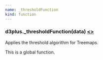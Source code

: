 ```yaml
---
name: _thresholdFunction
kind: function
---
```


  <a name="_thresholdFunction"></a>

### d3plus.**_thresholdFunction**(data) [<>](https://github.com/d3plus/d3plus-hierarchy/blob/master/src/Treemap.js#L140)

Applies the threshold algorithm for Treemaps.


This is a global function.

